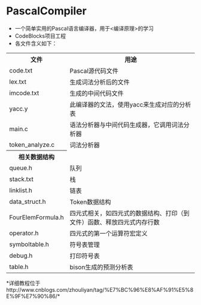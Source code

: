 # PascalCompiler
 - 一个简单实用的Pascal语言编译器，用于<编译原理>的学习
 - CodeBlocks项目工程
 - 各文件含义如下：
<table>
    <tr>
        <th>文件</th>
        <th>用途</th>
    </tr>
    <tr>
        <td>code.txt</td>
        <td>Pascal源代码文件</td>
    </tr>
    <tr>
        <td>lex.txt</td>
        <td>生成词法分析后的文件</td>
    </tr>          
    <tr>
        <td>imcode.txt</td>
        <td>生成的中间代码文件</td>
    </tr>
    <tr>           
        <td>yacc.y</td>
        <td>此编译器的文法，使用yacc来生成对应的分析表</td>
    </tr>
    <tr> 			
        <td>main.c</td>
        <td>语法分析器与中间代码生成器，它调用词法分析器</td>
    </tr> 
    <tr>
        <td>token_analyze.c</td>
        <td>词法分析器</td>
    </tr>
    <tr>
        <th>相关数据结构</th>
    </tr>
    <tr>     		
        <td>queue.h</td>
        <td>队列</td>
    </tr>
    <tr>
        <td>stack.txt</td>
        <td>栈</td>
    </tr>
    <tr>
        <td>linklist.h</td>
        <td>链表</td>
    </tr>
    <tr>
        <td>data_struct.h</td>
        <td>Token数据结构</td>
    </tr>
    <tr>
        <td>FourElemFormula.h</td>
        <td>四元式相关，如四元式的数据结构、打印（到文件）函数、释放四元式内存行数</td>
    </tr>
    <tr>
        <td>operator.h</td>
        <td>四元式的第一个运算符宏定义</td>
    </tr>
    <tr>
        <td>symboltable.h</td>
        <td>符号表管理</td>
    </tr>
    <tr>
        <td>debug.h</td>
        <td>打印符号表</td>
    </tr>
    <tr>
        <td>table.h</td>
        <td>bison生成的预测分析表</td>
    </tr>
</table>
*详细教程位于 http://www.cnblogs.com/zhouliyan/tag/%E7%BC%96%E8%AF%91%E5%8E%9F%E7%90%86/*


 



